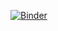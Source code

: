 
[![Binder](https://mybinder.org/badge.svg)](https://mybinder.org/v2/gh/BENGAL-TIGER/YOUcanDoThermodynamics/master?filepath=.%2Fnotebooks/index.ipynb)  
